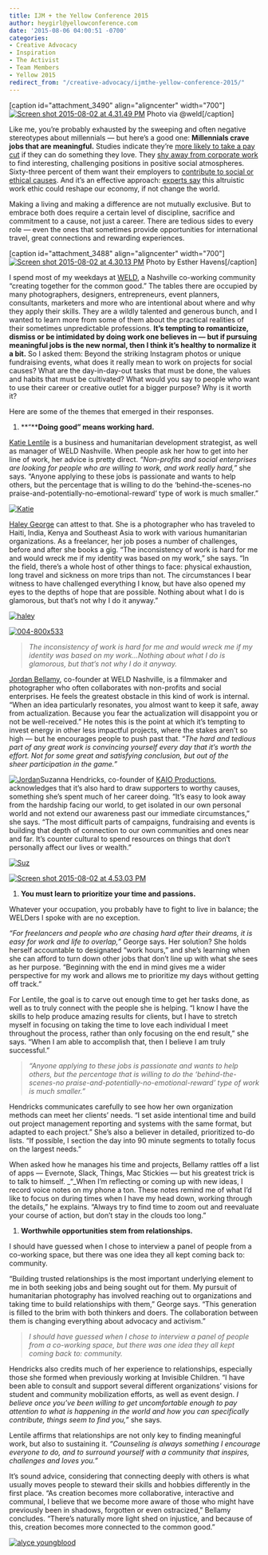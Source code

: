 ```yaml
---
title: IJM + the Yellow Conference 2015
author: heygirl@yellowconference.com
date: '2015-08-06 04:00:51 -0700'
categories:
- Creative Advocacy
- Inspiration
- The Activist
- Team Members
- Yellow 2015
redirect_from: "/creative-advocacy/ijmthe-yellow-conference-2015/"
---
```


[caption id="attachment_3490" align="aligncenter" width="700"][![Screen shot 2015-08-02 at 4.31.49 PM](http://yellowconference.com/wp-content/uploads/2015/08/Screen-shot-2015-08-02-at-4.31.49-PM.jpg)](http://yellowconference.com/wp-content/uploads/2015/08/Screen-shot-2015-08-02-at-4.31.49-PM.jpg) Photo via @weld[/caption]

Like me, you’re probably exhausted by the sweeping and often negative stereotypes about millennials — but here’s a good one: **Millennials crave jobs that are meaningful.** Studies indicate they’re [more likely to take a pay cut](http://blogs.wsj.com/economics/2014/05/28/study-millennials-poised-to-shake-up-corporate-america/) if they can do something they love. They [shy away from corporate work](http://money.cnn.com/2015/05/12/pf/millennials-work/) to find interesting, challenging positions in positive social atmospheres. Sixty-three percent of them want their employers to [contribute to social or ethical causes](http://blogs.wsj.com/economics/2014/05/28/study-millennials-poised-to-shake-up-corporate-america/). And it’s an effective approach: [experts say](http://www.brookings.edu/~/media/research/files/papers/2014/05/millennials-wall-st/brookings_winogradfinal.pdf) this altruistic work ethic could reshape our economy, if not change the world.

Making a living and making a difference are not mutually exclusive. But to embrace both does require a certain level of discipline, sacrifice and commitment to a cause, not just a career. There are tedious sides to every role — even the ones that sometimes provide opportunities for international travel, great connections and rewarding experiences.

[caption id="attachment_3488" align="aligncenter" width="700"][![Screen shot 2015-08-02 at 4.30.13 PM](http://yellowconference.com/wp-content/uploads/2015/08/Screen-shot-2015-08-02-at-4.30.13-PM.jpg)](http://yellowconference.com/wp-content/uploads/2015/08/Screen-shot-2015-08-02-at-4.30.13-PM.jpg) Photo by Esther Havens[/caption]

I spend most of my weekdays at [WELD](http://www.weld.co/), a Nashville co-working community “creating together for the common good.” The tables there are occupied by many photographers, designers, entrepreneurs, event planners, consultants, marketers and more who are intentional about where and why they apply their skills. They are a wildly talented and generous bunch, and I wanted to learn more from some of them about the practical realities of their sometimes unpredictable professions. **It’s tempting to romanticize, dismiss or be intimidated by doing work one believes in — but if pursuing meaningful jobs is the new normal, then I think it’s healthy to normalize it a bit.** So I asked them: Beyond the striking Instagram photos or unique fundraising events, what does it really mean to work on projects for social causes? What are the day-in-day-out tasks that must be done, the values and habits that must be cultivated? What would you say to people who want to use their career or creative outlet for a bigger purpose? Why is it worth it?

Here are some of the themes that emerged in their responses.

1.  **“****Doing good” means working hard.**

[Katie Lentile](http://www.katielentile.com/) is a business and humanitarian development strategist, as well as manager of WELD Nashville. When people ask her how to get into her line of work, her advice is pretty direct. _“Non-profits and social enterprises are looking for people who are willing to work, and work really hard,”_ she says. “Anyone applying to these jobs is passionate and wants to help others, but the percentage that is willing to do the ‘behind-the-scenes-no praise-and-potentially-no-emotional-reward’ type of work is much smaller.”

[![Katie](http://yellowconference.com/wp-content/uploads/2015/08/Katie.jpg)](http://yellowconference.com/wp-content/uploads/2015/08/Katie.jpg)

[Haley George](http://www.haleygeorgephotography.com/) can attest to that. She is a photographer who has traveled to Haiti, India, Kenya and Southeast Asia to work with various humanitarian organizations. As a freelancer, her job poses a number of challenges, before and after she books a gig. “The inconsistency of work is hard for me and would wreck me if my identity was based on my work,” she says. “In the field, there’s a whole host of other things to face: physical exhaustion, long travel and sickness on more trips than not. The circumstances I bear witness to have challenged everything I know, but have also opened my eyes to the depths of hope that are possible. Nothing about what I do is glamorous, but that’s not why I do it anyway.”

[![haley](http://yellowconference.com/wp-content/uploads/2015/08/haley.jpg)](http://yellowconference.com/wp-content/uploads/2015/08/haley.jpg)

[![004-800x533](http://yellowconference.com/wp-content/uploads/2015/08/004-800x533.jpg)](http://yellowconference.com/wp-content/uploads/2015/08/004-800x533.jpg)

> _The inconsistency of work is hard for me and would wreck me if my identity was based on my work...Nothing about what I do is glamorous, but that’s not why I do it anyway._

[Jordan Bellamy](http://www.jor.by/), co-founder at WELD Nashville, is a filmmaker and photographer who often collaborates with non-profits and social enterprises. He feels the greatest obstacle in this kind of work is internal. “When an idea particularly resonates, you almost want to keep it safe, away from actualization. Because you fear the actualization will disappoint you or not be well-received.” He notes this is the point at which it’s tempting to invest energy in other less impactful projects, where the stakes aren’t so high — but he encourages people to push past that. “_The hard and tedious part of any great work is convincing yourself every day that it’s worth the effort. Not for some great and satisfying conclusion, but out of the sheer participation in the game.”_

[![Jordan](http://yellowconference.com/wp-content/uploads/2015/08/Jordan.jpg)](http://yellowconference.com/wp-content/uploads/2015/08/Jordan.jpg)Suzanna Hendricks, co-founder of [KAIO Productions,](http://www.kaioproductions.squarespace.com/) acknowledges that it’s also hard to draw supporters to worthy causes, something she’s spent much of her career doing. “It’s easy to look away from the hardship facing our world, to get isolated in our own personal world and not extend our awareness past our immediate circumstances,” she says. “The most difficult parts of campaigns, fundraising and events is building that depth of connection to our own communities and ones near and far. It’s counter cultural to spend resources on things that don’t personally affect our lives or wealth.”

[![Suz](http://yellowconference.com/wp-content/uploads/2015/08/Suz.jpg)](http://yellowconference.com/wp-content/uploads/2015/08/Suz.jpg)

[![Screen shot 2015-08-02 at 4.53.03 PM](http://yellowconference.com/wp-content/uploads/2015/08/Screen-shot-2015-08-02-at-4.53.03-PM.png)](http://yellowconference.com/wp-content/uploads/2015/08/Screen-shot-2015-08-02-at-4.53.03-PM.png)

1.  **You must learn to prioritize your time and passions.**

Whatever your occupation, you probably have to fight to live in balance; the WELDers I spoke with are no exception.

_“For freelancers and people who are chasing hard after their dreams, it is easy for work and life to overlap,”_ George says. Her solution? She holds herself accountable to designated “work hours,” and she’s learning when she can afford to turn down other jobs that don’t line up with what she sees as her purpose. “Beginning with the end in mind gives me a wider perspective for my work and allows me to prioritize my days without getting off track.”

For Lentile, the goal is to carve out enough time to get her tasks done, as well as to truly connect with the people she is helping. “I know I have the skills to help produce amazing results for clients, but I have to stretch myself in focusing on taking the time to love each individual I meet throughout the process, rather than only focusing on the end result,” she says. “When I am able to accomplish that, then I believe I am truly successful.”

> _“Anyone applying to these jobs is passionate and wants to help others, but the percentage that is willing to do the ‘behind-the-scenes-no praise-and-potentially-no-emotional-reward’ type of work is much smaller.”_

Hendricks communicates carefully to see how her own organization methods can meet her clients’ needs. “I set aside intentional time and build out project management reporting and systems with the same format, but adapted to each project.” She’s also a believer in detailed, prioritized to-do lists. “If possible, I section the day into 90 minute segments to totally focus on the largest needs.”

When asked how he manages his time and projects, Bellamy rattles off a list of apps — Evernote, Slack, Things, Mac Stickies — but his greatest trick is to talk to himself. _“_When I’m reflecting or coming up with new ideas, I record voice notes on my phone a ton. These notes remind me of what I’d like to focus on during times when I have my head down, working through the details,” he explains. “Always try to find time to zoom out and reevaluate your course of action, but don’t stay in the clouds too long.”

1.  **Worthwhile opportunities stem from relationships.**

I should have guessed when I chose to interview a panel of people from a co-working space, but there was one idea they all kept coming back to: community.

“Building trusted relationships is the most important underlying element to me in both seeking jobs and being sought out for them. My pursuit of humanitarian photography has involved reaching out to organizations and taking time to build relationships with them,” George says. “This generation is filled to the brim with both thinkers and doers. The collaboration between them is changing everything about advocacy and activism.”

> _I should have guessed when I chose to interview a panel of people from a co-working space, but there was one idea they all kept coming back to: community._

Hendricks also credits much of her experience to relationships, especially those she formed when previously working at Invisible Children. “I have been able to consult and support several different organizations’ visions for student and community mobilization efforts, as well as event design. _I believe once you’ve been willing to get uncomfortable enough to pay attention to what is happening in the world and how you can specifically contribute, things seem to find you,”_ she says.

Lentile affirms that relationships are not only key to finding meaningful work, but also to sustaining it. _“Counseling is always something I encourage everyone to do, and to surround yourself with a community that inspires, challenges and loves you.”_

It’s sound advice, considering that connecting deeply with others is what usually moves people to steward their skills and hobbies differently in the first place. “As creation becomes more collaborative, interactive and communal, I believe that we become more aware of those who might have previously been in shadows, forgotten or even ostracized,” Bellamy concludes. “There’s naturally more light shed on injustice, and because of this, creation becomes more connected to the common good.”

[![alyce youngblood](http://yellowconference.com/wp-content/uploads/2015/08/alyce-youngblood.jpg)](http://www.alyceyoungblood.com/)
